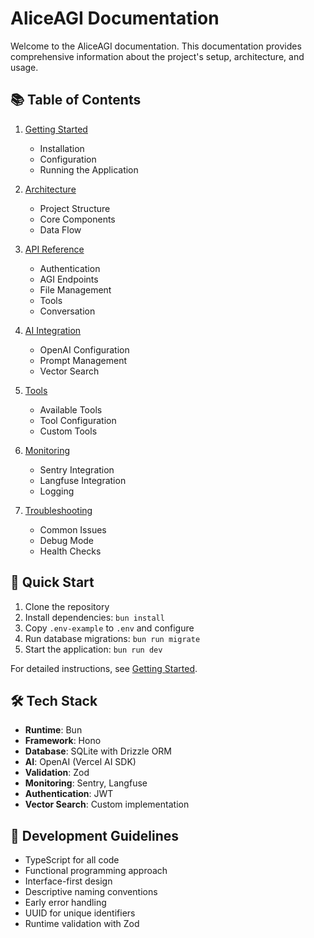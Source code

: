 # AliceAGI Documentation

Welcome to the AliceAGI documentation. This documentation provides comprehensive information about the project's setup, architecture, and usage.

## 📚 Table of Contents

1. [Getting Started](./GETTING_STARTED.md)
   - Installation
   - Configuration
   - Running the Application

2. [Architecture](./ARCHITECTURE.md)
   - Project Structure
   - Core Components
   - Data Flow

3. [API Reference](./API.md)
   - Authentication
   - AGI Endpoints
   - File Management
   - Tools
   - Conversation

4. [AI Integration](./AI_INTEGRATION.md)
   - OpenAI Configuration
   - Prompt Management
   - Vector Search

5. [Tools](./TOOLS.md)
   - Available Tools
   - Tool Configuration
   - Custom Tools

6. [Monitoring](./MONITORING.md)
   - Sentry Integration
   - Langfuse Integration
   - Logging

7. [Troubleshooting](./TROUBLESHOOTING.md)
   - Common Issues
   - Debug Mode
   - Health Checks

## 🔧 Quick Start

1. Clone the repository
2. Install dependencies: `bun install`
3. Copy `.env-example` to `.env` and configure
4. Run database migrations: `bun run migrate`
5. Start the application: `bun run dev`

For detailed instructions, see [Getting Started](./GETTING_STARTED.md).

## 🛠️ Tech Stack

- **Runtime**: Bun
- **Framework**: Hono
- **Database**: SQLite with Drizzle ORM
- **AI**: OpenAI (Vercel AI SDK)
- **Validation**: Zod
- **Monitoring**: Sentry, Langfuse
- **Authentication**: JWT
- **Vector Search**: Custom implementation

## 📝 Development Guidelines

- TypeScript for all code
- Functional programming approach
- Interface-first design
- Descriptive naming conventions
- Early error handling
- UUID for unique identifiers
- Runtime validation with Zod 